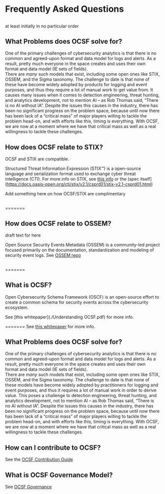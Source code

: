 # Frequently Asked Questions
##



at least initially in no particular order


##

## What Problems does OCSF solve for?
One of the primary challenges of cybersecurity analytics
is that there is no common and agreed-upon format
and data model for logs and alerts.
As a result, pretty much everyone in the space creates
and uses their own format and data model
(IE sets of fields).  
There are *many* such models that exist,
including some open ones like
STIX, OSSEM, and the Sigma taxonomy.
The challenge to date is that none of these
have become widely adopted by products
for logging and event purposes,
and thus they require a lot of manual work
to get value from.
It causes many issues when it comes to
detection engineering, threat hunting,
and analytics development,
not to mention AI – as Rob Thomas said,
“There is no AI without IA”.
Despite the issues this causes in the industry,
there has been no significant progress on the problem space,
because until now there has been lack of a “critical mass”
of major players willing to tackle the problem head-on, and
with efforts like this, timing is everything.
With OCSF,
we are now at a moment where we have 
that critical mass as well
as a real willingness to tackle these challenges.

##

##

## How does OCSF relate to STIX?
OCSF and STIX are compatible.

Structured Threat Information Expression (STIX™)
is a open-source language and serialization format
used to exchange cyber threat intelligence (CTI).
For more info on STIX, see
[this info](https://oasis-open.github.io/cti-documentation/stix/intro.html)
or the
(spec itself](https://docs.oasis-open.org/cti/stix/v2.1/csprd01/stix-v2.1-csprd01.html)

Add something here on how OCSF/STIX are complimentary

##
=======
## How does OCSF relate to OSSEM?
draft text for here

Open Source Security Events Metadata (OSSEM)
is a community-led project focused
primarily on the documentation,
standardization and modeling of security event logs.
See [OSSEM repo](https://github.com/OTRF/OSSEM)


##

##

##

##

##

##

##

##

##

##

##
=======
## What is OCSF?
Open Cybersecurity Schema Framework (OSCF)
is an open-source effort to create a common schema
for security events across the cybersecurity ecosystem.

See [this whitepaper](./Understanding OCSF.pdf)
for more info.

=======
See [this whitepaper](https://github.com/sparrell/ocsf-docs/blob/main/Understanding%20OCSF.pdf)
for more info.

## What Problems does OCSF solve for?
One of the primary challenges of cybersecurity analytics
is that there is no common and agreed-upon format
and data model for logs and alerts.
As a result, pretty much everyone in the space creates
and uses their own format and data model
(IE sets of fields).  
There are *many* such models that exist,
including some open ones like
STIX, OSSEM, and the Sigma taxonomy.
The challenge to date is that none of these
models have become widely adopted by practitioners
for logging and event purposes,
and thus it requires a lot of manual work
in order to derive value.
This poses a challenge to
detection engineering, threat hunting,
and analytics development,
not to mention AI – as Rob Thomas said,
“There is no AI without IA”.
Despite the issues this causes in the industry,
there has been no significant progress on the problem space,
because until now there has been lack of a “critical mass”
of major players willing to tackle the problem head-on, and
with efforts like this, timing is everything.
With OCSF,
we are now at a moment where we have 
that critical mass as well
as a real willingness to tackle these challenges.

## How can I contribute to OCSF?
See the
[OCSF Contribution Guide](https://github.com/ocsf/ocsf-schema/blob/main/CONTRIBUTING.md)

## What is OCSF Governance Model?
See [OCSF Governance](https://github.com/ocsf/governance/blob/main/Governance.md)

